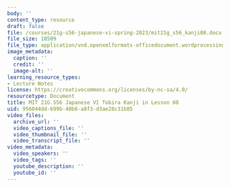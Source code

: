 ```yaml
---
body: ''
content_type: resource
draft: false
file: /courses/21g-s56-japanese-vi-spring-2023/mit21g_s56_kanji08.docx
file_size: 18509
file_type: application/vnd.openxmlformats-officedocument.wordprocessingml.document
image_metadata:
  caption: ''
  credit: ''
  image-alt: ''
learning_resource_types:
- Lecture Notes
license: https://creativecommons.org/licenses/by-nc-sa/4.0/
resourcetype: Document
title: MIT 21G.S56 Japanese VI Tobira Kanji in Lesson 08
uid: 956044dd-699b-40b8-a8f3-d3ae28c31b85
video_files:
  archive_url: ''
  video_captions_file: ''
  video_thumbnail_file: ''
  video_transcript_file: ''
video_metadata:
  video_speakers: ''
  video_tags: ''
  youtube_description: ''
  youtube_id: ''
---
```

